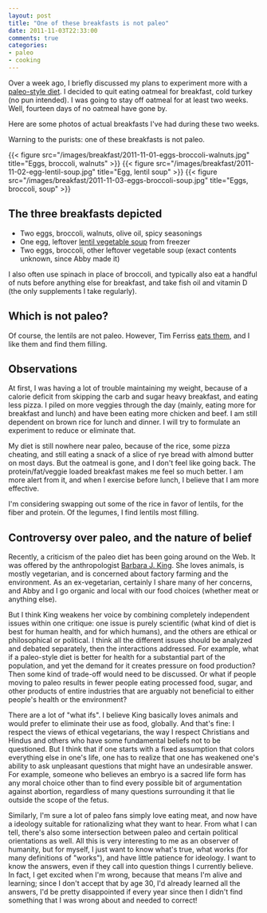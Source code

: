 ```yaml
---
layout: post
title: "One of these breakfasts is not paleo"
date: 2011-11-03T22:33:00
comments: true
categories:
- paleo
- cooking
---
```

Over a week ago, I briefly discussed my plans to experiment more with a [paleo-style diet](/blog/2011/10/23/paleo-diet-experimentation/). I decided to quit eating oatmeal for breakfast, cold turkey (no pun intended). I was going to stay off oatmeal for at least two weeks. Well, fourteen days of no oatmeal have gone by.

Here are some photos of actual breakfasts I've had during these two weeks.

Warning to the purists: one of these breakfasts is not paleo.

<!--more-->

{{< figure src="/images/breakfast/2011-11-01-eggs-broccoli-walnuts.jpg" title="Eggs, broccoli, walnuts" >}}
{{< figure src="/images/breakfast/2011-11-02-egg-lentil-soup.jpg" title="Egg, lentil soup" >}}
{{< figure src="/images/breakfast/2011-11-03-eggs-broccoli-soup.jpg" title="Eggs, broccoli, soup" >}}

## The three breakfasts depicted

- Two eggs, broccoli, walnuts, olive oil, spicy seasonings
- One egg, leftover [lentil vegetable soup](/blog/2011/09/24/whats-a-nice-acorn-squash-like-you-doing-in-a-pot-of-spicy-lentils/) from freezer
- Two eggs, broccoli, other leftover vegetable soup (exact contents unknown, since Abby made it)

I also often use spinach in place of broccoli, and typically also eat a handful of nuts before anything else for breakfast, and take fish oil and vitamin D (the only supplements I take regularly).

## Which is not paleo?

Of course, the lentils are not paleo. However, Tim Ferriss [eats them](http://www.fourhourworkweek.com/blog/2010/09/19/paleo-diet-solution/), and I like them and find them filling.

## Observations

At first, I was having a lot of trouble maintaining my weight, because of a calorie deficit from skipping the carb and sugar heavy breakfast, and eating less pizza. I piled on more veggies through the day (mainly, eating more for breakfast and lunch) and have been eating more chicken and beef. I am still dependent on brown rice for lunch and dinner. I will try to formulate an experiment to reduce or eliminate that.

My diet is still nowhere near paleo, because of the rice, some pizza cheating, and still eating a snack of a slice of rye bread with almond butter on most days. But the oatmeal is gone, and I don't feel like going back. The protein/fat/veggie loaded breakfast makes me feel so much better. I am more alert from it, and when I exercise before lunch, I believe that I am more effective.

I'm considering swapping out some of the rice in favor of lentils, for the fiber and protein. Of the legumes, I find lentils most filling.

## Controversy over paleo, and the nature of belief

Recently, a criticism of the paleo diet has been going around on the Web. It was offered by the anthropologist [Barbara J. King](http://www.npr.org/blogs/13.7/2011/10/27/141666659/the-paleo-diet-not-the-way-to-a-healthy-future). She loves animals, is mostly vegetarian, and is concerned about factory farming and the environment. As an ex-vegetarian, certainly I share many of her concerns, and Abby and I go organic and local with our food choices (whether meat or anything else).

But I think King weakens her voice by combining completely independent issues within one critique: one issue is purely scientific (what kind of diet is best for human health, and for which humans), and the others are ethical or philosophical or political. I think all the different issues should be analyzed and debated separately, then the interactions addressed. For example, what if a paleo-style diet is better for health for a substantial part of the population, and yet the demand for it creates pressure on food production? Then some kind of trade-off would need to be discussed. Or what if people moving to paleo results in fewer people eating processed food, sugar, and other products of entire industries that are arguably not beneficial to either people's health or the environment?

There are a lot of "what ifs". I believe King basically loves animals and would prefer to eliminate their use as food, globally. And that's fine: I respect the views of ethical vegetarians, the way I respect Christians and Hindus and others who have some fundamental beliefs not to be questioned. But I think that if one starts with a fixed assumption that colors everything else in one's life, one has to realize that one has weakened one's ability to ask unpleasant questions that might have an undesirable answer. For example, someone who believes an embryo is a sacred life form has any moral choice other than to find every possible bit of argumentation against abortion, regardless of many questions surrounding it that lie outside the scope of the fetus.

Similarly, I'm sure a lot of paleo fans simply love eating meat, and now have a  ideology suitable for rationalizing what they want to hear. From what I can tell, there's also some intersection between paleo and certain political orientations as well. All this is very interesting to me as an observer of humanity, but for myself, I just want to know what's true, what works (for many definitions of "works"), and have little patience for ideology. I want to know the answers, even if they call into question things I currently believe. In fact, I get excited when I'm wrong, because that means I'm alive and learning; since I don't accept that by age 30, I'd already learned all the answers, I'd be pretty disappointed if every year since then I didn't find something that I was wrong about and needed to correct!
